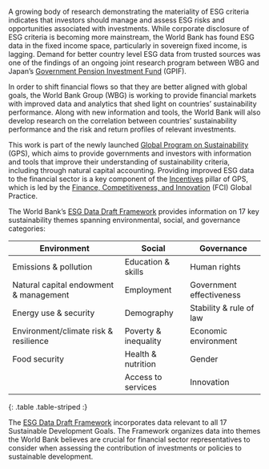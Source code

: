 
A growing body of research demonstrating the materiality of ESG criteria
indicates that investors should manage and assess ESG risks and opportunities
associated with investments. While corporate disclosure of ESG criteria is
becoming more mainstream, the World Bank has found ESG data in the fixed income
space, particularly in sovereign fixed income, is lagging. Demand for better
country level ESG data from trusted sources was one of the findings of an
ongoing joint research program between WBG and Japan’s [Government Pension
Investment Fund][gpif] (GPIF).

In order to shift financial flows so that they are better aligned with global
goals, the World Bank Group (WBG) is working to provide financial markets with
improved data and analytics that shed light on countries’ sustainability
performance. Along with new information and tools, the World Bank will also
develop research on the correlation between countries’ sustainability
performance and the risk and return profiles of relevant investments. 

This work is part of the newly launched [Global Program on Sustainability][gps] (GPS),
which aims to provide governments and investors with information and tools that
improve their understanding of sustainability criteria, including through
natural capital accounting. Providing improved ESG data to the financial sector
is a key component of the [Incentives][gps-themes] pillar of GPS, which is led by the
[Finance, Competitiveness, and Innovation][fci] (FCI) Global Practice. 

The World Bank’s [ESG Data Draft Framework][fw] provides information on 17
key sustainability themes spanning environmental, social, and governance
categories:


Environment                            | Social                 | Governance
-------------------------------------- | ---------------------- | ----------
Emissions & pollution                  | Education & skills     | Human rights
Natural capital endowment & management | Employment             | Government effectiveness
Energy use & security                  | Demography             | Stability & rule of law
Environment/climate risk & resilience  | Poverty & inequality   | Economic environment
Food security                          | Health & nutrition     | Gender
                                       | Access to services     | Innovation
{: .table .table-striped :}

The [ESG Data Draft Framework][fw] incorporates data relevant to all 17 Sustainable
Development Goals. The Framework organizes data into themes the World Bank
believes are crucial for financial sector representatives to consider when
assessing the contribution of investments or policies to sustainable
development.


[gps]: https://www.worldbank.org/en/programs/global-program-on-sustainability
[gps-themes]: https://www.worldbank.org/en/programs/global-program-on-sustainability/priority-themes
[gpif]: https://www.gpif.go.jp/en/
[fci]: https://www.worldbank.org/en/about/unit/fci
[fw]: esg-framework.html
